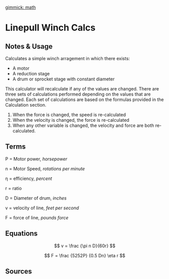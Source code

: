 [gimmick: math]()

Linepull Winch Calcs
===

Notes & Usage
---

Calculates a simple winch arragement in which there exists:

* A motor
* A reduction stage
* A drum or sprocket stage with constant diameter

This calculator will recalculate if any of the values are changed.  There are three sets of calculations performed depending on the values that are changed.  Each set of calculations are based on the formulas provided in the Calculation section.

1. When the force is changed, the speed is re-calculated
2. When the velocity is changed, the force is re-calculated
3. When any other variable is changed, the velocity and force are both re-calculated.

Terms
---

P = Motor power, *horsepower*

n = Motor Speed, *rotations per minute*

&eta; = efficiency, *percent*

r   = ratio

D   = Diameter of drum, *inches*

v   = velocity of line, *feet per second*

F   = force of line, *pounds force*

Equations
---

$$ v = \frac {\pi n D}{60r} $$ 

$$ F = 
    \frac {5252P} {0.5 Dn} \eta r
$$

Sources
---
